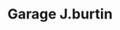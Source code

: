 ---
title: "Garage J.burtin"
url: /montceau-les-mines/garage-j-burtin/
shop: réparation de voitures
---